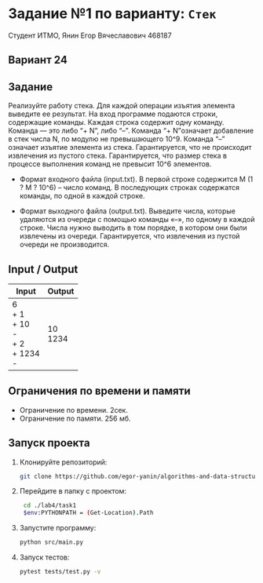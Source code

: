 # Задание №1 по варианту: `Стек`
Студент ИТМО, Янин Егор Вячеславович  468187

## Вариант 24

## Задание 
Реализуйте работу стека. Для каждой операции изъятия элемента выведите ее
результат.
На вход программе подаются строки, содержащие команды. Каждая строка содержит одну команду. Команда — это либо “+ N”, либо “–”. Команда “+
N”означает добавление в стек числа N, по модулю не превышающего 10^9. Команда “–” означает изъятие элемента из стека. Гарантируется, что не происходит
извлечения из пустого стека. Гарантируется, что размер стека в процессе выполнения команд не превысит 10^6 элементов.

* Формат входного файла (input.txt). В первой строке содержится M (1 ? M ? 10^6) – число команд. В последующих строках содержатся команды, по одной в каждой строке.


* Формат выходного файла (output.txt). Выведите числа, которые удаляются из очереди с помощью команды «–», по одному в каждой строке. Числа
нужно выводить в том порядке, в котором они были извлечены из очереди.
Гарантируется, что извлечения из пустой очереди не производится.

## Input / Output 

| Input                                              | Output      |
|----------------------------------------------------|-------------|
| 6<br/>+ 1<br/>+ 10 <br/>-<br/>+ 2<br/>+ 1234<br/>- | 10<br/>1234 |


## Ограничения по времени и памяти

- Ограничение по времени. 2сек.
- Ограничение по памяти. 256 мб.


## Запуск проекта
1. Клонируйте репозиторий:
   ```bash
   git clone https://github.com/egor-yanin/algorithms-and-data-structures.git
   ```
2. Перейдите в папку с проектом:
   ```bash
    cd ./lab4/task1
    $env:PYTHONPATH = (Get-Location).Path
   ```
3. Запустите программу:
   ```bash
   python src/main.py
   ```
4. Запуск тестов:
   ```bash
   pytest tests/test.py -v
   ```